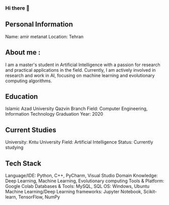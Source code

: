 ### Hi there 👋

## Personal Information
Name: amir metanat
Location: Tehran

## About me :
I am a master's student in Artificial Intelligence with a passion for research and practical applications in the field. Currently, I am actively involved in research and work in AI, focusing on machine learning and evolutionary computing algorithms.

## Education
Islamic Azad University Qazvin Branch
Field: Computer Engineering, Information Technology
Graduation Year: 2020

## Current Studies
University: Kntu University
Field: Artificial Intelligence
Status: Currently studying

## Tech Stack
Language/IDE: Python, C++, PyCharm, Visual Studio
Domain Knowledge: Deep Learning, Machine Learning, Evolutionary computing
Tools & Platform: Google Colab
Databases & Tools: MySQL, SQL
OS: Windows, Ubuntu
Machine Learning/Deep Learning frameworks: Jupyter Notebook, Scikit-learn, TensorFlow, NumPy





